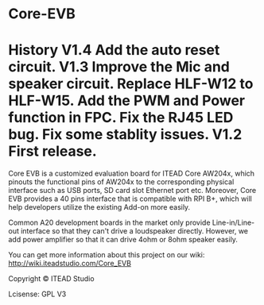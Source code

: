 Core-EVB
================
History
V1.4
Add the auto reset circuit.
V1.3
Improve the Mic and speaker circuit.
Replace HLF-W12 to HLF-W15.
Add the PWM and Power function in FPC.
Fix the RJ45 LED bug.
Fix some stablity issues.
V1.2
First release.
================

Core EVB is a customized evaluation board for ITEAD Core AW204x, which pinouts the functional pins of AW204x to the corresponding physical interface such as USB ports, SD card slot Ethernet port etc. Moreover, Core EVB provides a 40 pins interface that is compatible with RPI B+, which will help developers utilize the existing Add-on more easily.

Common A20 development boards in the market only provide Line-in/Line-out interface so that they can't drive a loudspeaker directly. However, we add power amplifier so that it can drive 4ohm or 8ohm speaker easily.

You can get more information about this project on our wiki:
http://wiki.iteadstudio.com/Core_EVB

Copyright © ITEAD Studio

Lcisense: GPL V3

